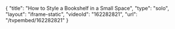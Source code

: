 {
    "title": "How to Style a Bookshelf in a Small Space",
    "type": "solo",
    "layout": "iframe-static",
    "videoId": "162282821",
    "url": "\/tvpembed\/162282821"
}
